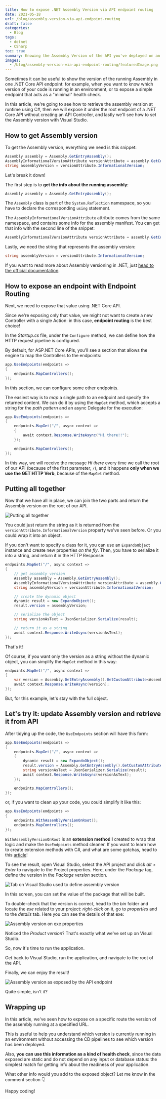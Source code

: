 ```yaml
---
title: How to expose .NET Assembly Version via API endpoint routing
date: 2021-05-18
url: /blog/assembly-version-via-api-endpoint-routing
draft: false
categories:
  - Blog
tags:
  - dotnet
  - CSharp
toc: true
summary: Knowing the Assembly Version of the API you've deployed on an environment may be helpful for many reasons. We're gonna see why, how to retrieve it, and how to expose it with Endpoint Routing  (bye-bye Controllers and Actions!)
images:
  - /blog/assembly-version-via-api-endpoint-routing/featuredImage.png
---
```


Sometimes it can be useful to show the version of the running Assembly in one .NET Core API endpoint: for example, when you want to know which version of your code is running in an environment, or to expose a simple endpoint that acts as a "minimal" health check.

In this article, we're going to see how to retrieve the assembly version at runtime using C#, then we will expose it under the root endpoint of a .NET Core API without creating an API Controller, and lastly we'll see how to set the Assembly version with Visual Studio.

## How to get Assembly version

To get the Assembly version, everything we need is this snippet:

```cs
Assembly assembly = Assembly.GetEntryAssembly();
AssemblyInformationalVersionAttribute versionAttribute = assembly.GetCustomAttribute<AssemblyInformationalVersionAttribute>();
string assemblyVersion = versionAttribute.InformationalVersion;
```

Let's break it down!

The first step is to **get the info about the running assembly**:

```cs
Assembly assembly = Assembly.GetEntryAssembly();
```

The `Assembly` class is part of the `System.Reflection` namespace, so you have to declare the corresponding `using` statement.

The `AssemblyInformationalVersionAttribute` attribute comes from the same namespace, and contains some info for the assembly manifest. You can get that info with the second line of the snippet:

```cs
AssemblyInformationalVersionAttribute versionAttribute = assembly.GetCustomAttribute<AssemblyInformationalVersionAttribute>();
```

Lastly, we need the string that represents the assembly version:

```cs
string assemblyVersion = versionAttribute.InformationalVersion;
```

If you want to read more about Assembly versioning in .NET, just [head to the official documentation](https://docs.microsoft.com/en-us/dotnet/standard/assembly/versioning "Assemby versioning documentation on Microsoft Docs").

## How to expose an endpoint with Endpoint Routing

Next, we need to expose that value using .NET Core API.

Since we're exposing only that value, we might not want to create a new Controller with a single Action: in this case, **endpoint routing** is the best choice!

In the _Startup.cs_ file, under the `Configure` method, we can define how the HTTP request pipeline is configured.

By default, for ASP.NET Core APIs, you'll see a section that allows the engine to map the Controllers to the endpoints:

```cs
app.UseEndpoints(endpoints =>
{
    endpoints.MapControllers();
});
```

In this section, we can configure some other endpoints.

The easiest way is to _map_ a single path to an endpoint and specify the returned content. We can do it by using the `MapGet` method, which accepts a string for the _path pattern_ and an async Delegate for the execution:

```cs
app.UseEndpoints(endpoints =>
{
    endpoints.MapGet("/", async context =>
    {
        await context.Response.WriteAsync("Hi there!!");
    });

    endpoints.MapControllers();
});
```

In this way, we will receive the message _Hi there_ every time we call the root of our API (because of the first parameter, `/`), and it happens **only when we use the GET HTTP Verb**, because of the `MapGet` method.

## Putting all together

Now that we have all in place, we can join the two parts and return the Assembly version on the root of our API.

![Putting all together](https://i.gifer.com/1BUC.gif)

You could just return the string as it is returned from the `versionAttribute.InformationalVersion` property we've seen before. Or you could wrap it into an object.

If you don't want to specify a class for it, you can use an `ExpandoObject` instance and create new properties _on the fly_. Then, you have to serialize it into a string, and return it in the HTTP Response:

```cs
endpoints.MapGet("/", async context =>
{
    // get assembly version
    Assembly assembly = Assembly.GetEntryAssembly();
    AssemblyInformationalVersionAttribute versionAttribute = assembly.GetCustomAttribute<AssemblyInformationalVersionAttribute>();
    string assemblyVersion = versionAttribute.InformationalVersion;

    // create the dynamic object
    dynamic result = new ExpandoObject();
    result.version = assemblyVersion;

    // serialize the object
    string versionAsText = JsonSerializer.Serialize(result);

    // return it as a string
    await context.Response.WriteAsync(versionAsText);
});
```

That's it!

Of course, if you want only the version as a string without the dynamic object, you can simplify the `MapGet` method in this way:

```cs
endpoints.MapGet("/", async context =>
{
    var version = Assembly.GetEntryAssembly().GetCustomAttribute<AssemblyInformationalVersionAttribute>().InformationalVersion;
    await context.Response.WriteAsync(version);
});
```

But, for this example, let's stay with the full object.

## Let's try it: update Assembly version and retrieve it from API

After tidying up the code, the `UseEndpoints` section will have this form:

```cs
app.UseEndpoints(endpoints =>
{
    endpoints.MapGet("/", async context =>
    {
        dynamic result = new ExpandoObject();
        result.version = Assembly.GetEntryAssembly().GetCustomAttribute<AssemblyInformationalVersionAttribute>().InformationalVersion;
        string versionAsText = JsonSerializer.Serialize(result);
        await context.Response.WriteAsync(versionAsText);
    });

    endpoints.MapControllers();
});
```

or, if you want to clean up your code, you could simplify it like this:

```cs
app.UseEndpoints(endpoints =>
{
    endpoints.WithAssemblyVersionOnRoot();
    endpoints.MapControllers();
});
```

`WithAssemblyVersionOnRoot` is an **extension method** I created to wrap that logic and make the `UseEndpoints` method cleaner. If you want to learn how to create extension methods with C#, and what are some gotchas, head to this [article](https://www.code4it.dev/blog/csharp-extension-methods "How you can create extension methods in C#")!

To see the result, open Visual Studio, select the API project and click _alt + Enter_ to navigate to the Project properties. Here, under the _Package_ tag, define the version in the _Package version_ section.

![Tab on Visual Studio used to define assembly version](./package-version.png)

In this screen, you can set the value of the package that will be built.

To double-check that the version is correct, head to the _bin_ folder and locate the _exe_ related to your project: _right-click_ on it, go to _properties_ and to the _details_ tab. Here you can see the details of that exe:

![Assembly version on exe properties](./exe-properties.png)

Noticed the _Product version_? That's exactly what we've set up on Visual Studio.

So, now it's time to run the application.

Get back to Visual Studio, run the application, and navigate to the root of the API.

Finally, we can enjoy the result!

![Assembly version as exposed by the API endpoint](./version-on-api.png)

Quite simple, isn't it?

## Wrapping up

In this article, we've seen how to expose on a specific route the version of the assembly running at a specified URL.

This is useful to help you understand which version is currently running in an environment without accessing the CD pipelines to see which version has been deployed.

Also, **you can use this information as a kind of health check**, since the data exposed are static and do not depend on any input or database status: the simplest match for getting info about the readiness of your application.

What other info would you add to the exposed object? Let me know in the comment section 👇

Happy coding!
